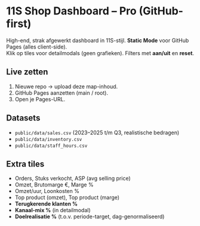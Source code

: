 
# 11S Shop Dashboard – Pro (GitHub-first)

High-end, strak afgewerkt dashboard in 11S-stijl. **Static Mode** voor GitHub Pages (alles client-side).  
Klik op tiles voor detailmodals (geen grafieken). Filters met **aan/uit** en **reset**.

## Live zetten
1. Nieuwe repo → upload deze map-inhoud.
2. GitHub Pages aanzetten (main / root).
3. Open je Pages-URL.

## Datasets
- `public/data/sales.csv` (2023–2025 t/m Q3, realistische bedragen)
- `public/data/inventory.csv`
- `public/data/staff_hours.csv`

## Extra tiles
- Orders, Stuks verkocht, ASP (avg selling price)
- Omzet, Brutomarge €, Marge %
- Omzet/uur, Loonkosten %
- Top product (omzet), Top product (marge)
- **Terugkerende klanten %**
- **Kanaal-mix %** (in detailmodal)
- **Doelrealisatie %** (t.o.v. periode-target, dag-genormaliseerd)
